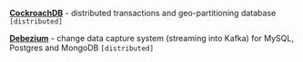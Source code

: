 [**CockroachDB**](https://www.cockroachlabs.com/) - distributed transactions and geo-partitioning database `[distributed]`

[**Debezium**](https://debezium.io/) - change data capture system (streaming into Kafka) for MySQL, Postgres and MongoDB `[distributed]`